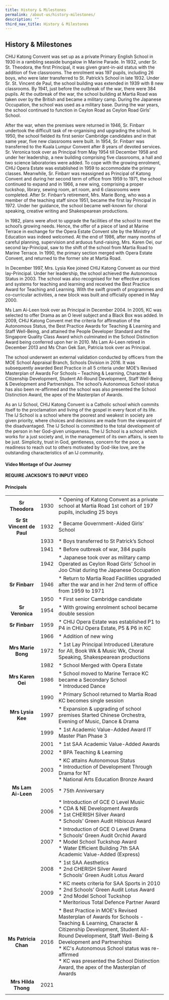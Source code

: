 ```yaml
---
title: History & Milestones
permalink: /about-us/history-milestones/
description: ""
third_nav_title: History & Milestones
---
```

## History & Milestones

CHIJ Katong Convent was set up as a private Primary English School in 1930 in a rambling seaside bungalow in Marine Parade. In 1932, under Sr. St. Theodora, the first Principal, it was given grant-in-aid status with the addition of five classrooms. The enrolment was 197 pupils, including 26 boys, who were later transferred to St. Patrick’s School in late 1932. Under Sr. St. Vincent de Paul, the school building was extended in 1939 with 8 new classrooms. By 1941, just before the outbreak of the war, there were 384 pupils. At the outbreak of the war, the school building at Martia Road was taken over by the British and became a military camp. During the Japanese Occupation, the school was used as a military base. During the war years, the school continued to function in Ceylon Road as Ceylon Road Girls’ School.

After the war, when the premises were returned in 1946, Sr. Finbarr undertook the difficult task of re-organising and upgrading the school. In 1950, the school fielded its first senior Cambridge candidates and in that same year, five new classrooms were built. In 1954, Sr. Finbarr was transferred to the Kuala Lumpur Convent after 8 years of devoted services. Sr. Veronica took over as Principal from May 1954 till December 1958 and under her leadership, a new building comprising five classrooms, a hall and two science laboratories were added. To cope with the growing enrolment, CHIJ Opera Estate was established in 1959 to accommodate the primary classes. Meanwhile, Sr. Finbarr was reassigned as Principal of Katong Convent and during her second term of office from 1959 to 1971, the school continued to expand and in 1966, a new wing, comprising a proper tuckshop, library, sewing room, art room, and 6 classrooms were completed. After Sr. Finbarr’s retirement, Mrs. Marie Bong, who was a member of the teaching staff since 1951, became the first lay Principal in 1972. Under her guidance, the school became well-known for choral speaking, creative writing and Shakespearean productions.

In 1982, plans were afoot to upgrade the facilities of the school to meet the school’s growing needs. Hence, the offer of a piece of land at Marine Terrace in exchange for the Opera Estate Convent site by the Ministry of Education was indeed welcomed. At the end of 1986, after many months of careful planning, supervision and arduous fund-raising, Mrs. Karen Oei, our second lay-Principal, saw to the shift of the school from Martia Road to Marine Terrace. In 1990, the primary section merged with Opera Estate Convent, and returned to the former site at Martia Road.

In December 1997, Mrs. Lysia Kee joined CHIJ Katong Convent as our third lay-Principal. Under her leadership, the school achieved the Autonomous Status in 2003. The school was also recognised for her effective practices and systems for teaching and learning and received the Best Practice Award for Teaching and Learning. With the swift growth of programmes and co-curricular activities, a new block was built and officially opened in May 2000.

Ms Lam Ai-Leen took over as Principal in December 2004. In 2005, KC was selected to offer Drama as an O level subject and a Black Box was added. In 2009, CHIJ Katong Convent met the criteria for affirmation of the Autonomous Status, the Best Practice Awards for Teaching & Learning and Staff Well-Being, and attained the People Developer Standard and the Singapore Quality Class Award which culminated in the School Distinction Award being conferred upon her in 2010. Ms Lam Ai-Leen retired in December 2013 and Ms Chan Gek San, Patricia took over as Principal.

The school underwent an external validation conducted by officers from the MOE School Appraisal Branch, Schools Division in 2016. It was subsequently awarded Best Practice in all 5 criteria under MOE’s Revised Masterplan of Awards For Schools – Teaching & Learning, Character & Citizenship Development, Student All-Round Development, Staff Well-Being & Development and Partnerships. The school’s Autonomous School status has also been re-affirmed and the school was also presented the School Distinction Award, the apex of the Masterplan of Awards.

As an IJ School, CHIJ Katong Convent is a Catholic school which commits itself to the proclamation and living of the gospel in every facet of its life. The IJ School is a school where the poorest and weakest in society are given priority, where choices and decisions are made from the viewpoint of the disadvantaged. The IJ School is committed to the total development of the person in her God-given uniqueness. The IJ School is a school which works for a just society and, in the management of its own affairs, is seen to be just. Simplicity, trust in God, gentleness, concern for the poor, a readiness to reach out to others motivated by God-like love, are the outstanding characteristics of an IJ community.

#### Video Montage of Our Journey

**REQUIRE JACKSON'S TO INPUT VIDEO** 

#### Principals

|  |  |  |
|:---:|:---:|---|
| **Sr Theodora** | 1930 | * Opening of Katong Convent as a private school at Martia Road 1st cohort of 197 pupils, including 25 boys |
| **Sr St Vincent de Paul** | 1932 | * Became Government-Aided Girls’ School |
|  | 1933 | * Boys transferred to St Patrick’s School |
|  | 1941 | * Before outbreak of war, 384 pupils |
|  | 1942 | * Japanese took over as military camp Operated as Ceylon Road Girls’ School in Joo Chiat during the Japanese Occupation |
| **Sr Finbarr** | 1946 | * Return to Martia Road Facilities upgraded after the war and in her 2nd term of office from 1959 to 1971 |
|  | 1950 | * First senior Cambridge candidate |
| **Sr Veronica** | 1954 | * With growing enrolment school became double session |
| **Sr Finbarr** | 1959 | * CHIJ Opera Estate was established P1 to P4 in CHIJ Opera Estate, P5 & P6 in KC |
|  | 1966 | * Addition of new wing |
| **Mrs Marie Bong** | 1972 | * 1st Lay Principal Introduced Literature for All, Book Wk & Music Wk, Choral Speaking, Shakespearean productions |
|  | 1982 | * School Merged with Opera Estate |
| **Mrs Karen Oei** | 1986 | * School moved to Marine Terrace KC became a Secondary School<br>* Introduced Dance |
|  | 1990 | * Primary School returned to Martia Road KC becomes single session |
| **Mrs Lysia Kee** | 1997 | * Expansion & upgrading of school premises Started Chinese Orchestra, Evening of Music, Dance & Drama |
|  | 1999 | * 1st Academic Value-Added Award IT Master Plan Phase 3 |
|  | 2001 | * 1st SAA Academic Value-Added Awards |
|  | 2002 | *   BPA Teaching & Learning |
|  | 2003 | *   KC attains Autonomous Status<br>*   Introduction of Development Through Drama for NT<br>*   National Arts Education Bronze Award |
| **Ms Lam Ai-Leen** | 2005 | *   75th Anniversary |
|  | 2006 | *   Introduction of GCE O Level Music<br>*   CDA & NE Development Awards<br>*   1st CHERISH Silver Award<br>*   Schools’ Green Audit Hibiscus Award |
|  | 2007 | *   Introduction of GCE O Level Drama<br>*   Schools’ Green Audit Orchid Award<br>*   Model School Tuckshop Award<br>*   Water Efficient Building 7th SAA Academic Value-Added (Express) |
|  | 2008 | *   1st SAA Aesthetics<br>*   2nd CHERISH Silver Award<br>*   Schools’ Green Audit Lotus Award |
|  | 2009 | *   KC meets criteria for SAA Sports in 2010<br>*   2nd Schools’ Green Audit Lotus Award<br>*   2nd Model School Tuckshop<br>*   Meritorious Total Defence Partner Award |
| **Ms Patricia Chan** | 2016 | *   Best Practice in MOE's Revised Masterplan of Awards for Schools - Teaching & Learning, Character & Citizenship Development, Student All-Round Development, Staff Well-Being & Development and Partnerships<br>*   KC's Autonomous School status was re-affirmed<br>*   KC was presented the School Distinction Award, the apex of the Masterplan of Awards |
|  **Mrs Hilda Thong** | 2021 |  |
| | |